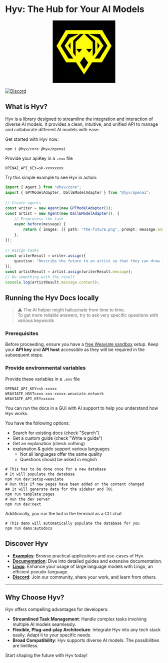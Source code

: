 # Hyv: The Hub for Your AI Models

<p align="center"><img src="assets/logo.png" alt="Hyv logo" width="200"/></p>

[![Discord](https://img.shields.io/discord/1091306623819059300?color=7289da&label=Discord&logo=discord&logoColor=fff&style=for-the-badge)](https://discord.com/invite/m3TBB9XEkb)

## What is Hyv?

Hyv is a library designed to streamline the integration and interaction of diverse AI models. It
provides a clean, intuitive, and unified API to manage and collaborate different AI models with
ease.

Get started with Hyv now:

```shell
npm i @hyv/core @hyv/openai
```

Provide your apiKey in a `.env` file

```
OPENAI_API_KEY=sk-xxxxxxxx
```

Try this simple example to see Hyv in action:

```ts
import { Agent } from "@hyv/core";
import { GPTModelAdapter, DallEModelAdapter } from "@hyv/openai";

// Create agents
const writer = new Agent(new GPTModelAdapter());
const artist = new Agent(new DallEModelAdapter(), {
    // Preprocess the task
    async before(message) {
        return { images: [{ path: "the-future.png", prompt: message.answer }] };
    },
});

// Assign tasks
const writerResult = writer.assign({
    question: "Describe the future to an artist so that they can draw it",
});
const artistResult = artist.assign(writerResult.message);
// Do something with the result
console.log(artistResult.message.content);
```

## Running the Hyv Docs locally

> ⚠️ The AI helper might hallucinate from time to time.  
> To get more reliable answers, try to ask very specific questions with various keywords

### Prerequisites

Before proceeding, ensure you have a
[free Weaviate sandbox](https://weaviate.io/developers/weaviate/quickstart#create-a-weaviate-instance)
setup. Keep your **API key** and **API host** accessible as they will be required in the subsequent
steps.

### Provide environmental variables

Provide these variables in a `.env` file

```shell
OPENAI_API_KEY=sk-xxxxx
WEAVIATE_HOST=xxx-xxx-xxxxx.weaviate.network
WEAVIATE_API_KEY=xxxxx
```

You can run the docs in a GUI with AI support to help you understand how Hyv works.

You have the following options:

-   Search for existing docs (check "Search")
-   Get a custom guide (check "Write a guide")
-   Get an explanation (check nothing)
-   explanation & guide support various languages
    -   Not all languages offer the same quality
    -   Questions should be asked in english

```shell
# This has to be done once for a new database
# It will populate the database
npm run dev:setup-weaviate
# Run this if new pages have been added or the content changed
## It will generate data for the sidebar and TOC
npm run template:pages
# Run the dev server
npm run dev:next
```

Additionally, you run the bot in the terminal as a CLI chat

```shell
# This demo will automatically populate the database for you
npm run demo:autodocs
```

## Discover Hyv

-   **[Examples](examples)**: Browse practical applications and use-cases of Hyv.
-   **[Documentation](pages)**: Dive into detailed guides and extensive documentation.
-   **[Lingo](https://github.com/failfa-st/lingo/)**: Enhance your usage of large language models
    with Lingo, an efficient pseudo-language.
-   **[Discord](https://discord.com/invite/m3TBB9XEkb)**: Join our community, share your work, and
    learn from others.

---

## Why Choose Hyv?

Hyv offers compelling advantages for developers:

-   **Streamlined Task Management**: Handle complex tasks involving multiple AI models seamlessly.
-   **Flexible, Plug-and-play Architecture**: Integrate Hyv into any tech stack easily. Adapt it to
    your specific needs.
-   **Broad Compatibility**: Hyv supports diverse AI models. The possibilities are limitless.

Start shaping the future with Hyv today!
